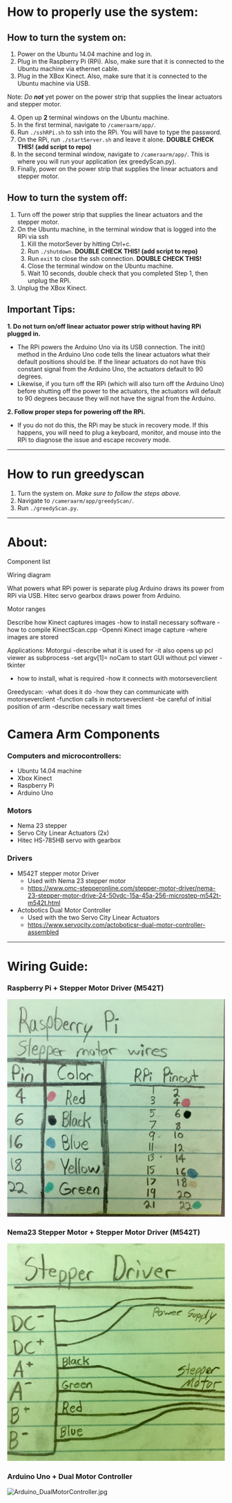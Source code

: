 # How to properly use the system:
## How to turn the system on:
1. Power on the Ubuntu 14.04 machine and log in. 
2. Plug in the Raspberry Pi (RPi). Also, make sure that it is connected to the Ubuntu machine via ethernet cable.
3. Plug in the XBox Kinect. Also, make sure that it is connected to the Ubuntu machine via USB.

Note: _Do **not**_ yet power on the power strip that supplies the linear actuators and stepper motor.

4. Open up **2** terminal windows on the Ubuntu machine.
5. In the first terminal, navigate to `/cameraarm/app/`.
6. Run `./sshRPi.sh` to ssh into the RPi. You will have to type the password.
7. On the RPi, run `./startServer.sh` and leave it alone. **DOUBLE CHECK THIS! (add script to repo)**
8. In the second terminal window, navigate to `/cameraarm/app/`. This is where you will run your application (ex greedyScan.py).
9. Finally, power on the power strip that supplies the linear actuators and stepper motor.
## How to turn the system off:
1. Turn off the power strip that supplies the linear actuators and the stepper motor.
2. On the Ubuntu machine, in the terminal window that is logged into the RPi via ssh
	1. Kill the motorSever by hitting Ctrl+c.
	2. Run `./shutdown`. **DOUBLE CHECK THIS! (add script to repo)**
	3. Run `exit` to close the ssh connection. **DOUBLE CHECK THIS!**
	4. Close the terminal window on the Ubuntu machine.
	5. Wait 10 seconds, double check that you completed Step 1, then unplug the RPi.
3. Unplug the XBox Kinect.
## Important Tips:
**1. Do not turn on/off linear actuator power strip without having RPi plugged in.** 
* The RPi powers the Arduino Uno via its USB connection. The init() method in the Arduino Uno code tells the linear actuators what their default positions should be. If the linear actuators do not have this constant signal from the Arduino Uno, the actuators default to 90 degrees.
* Likewise, if you turn off the RPi (which will also turn off the Arduino Uno) before shutting off the power to the actuators, the actuators will default to 90 degrees because they will not have the signal from the Arduino. 

**2. Follow proper steps for powering off the RPi.**
* If you do not do this, the RPi may be stuck in recovery mode. If this happens, you will need to plug a keyboard, monitor, and mouse into the RPi to diagnose the issue and escape recovery mode. 

-----
# How to run greedyscan
1. Turn the system on. *Make sure to follow the steps above.*
2. Navigate to `/cameraarm/app/greedyScan/`.
3. Run `./greedyScan.py`.

-----
# About:

Component list

Wiring diagram

What powers what
RPi power is separate plug
Arduino draws its power from RPi via USB. 
Hitec servo gearbox draws power from Arduino. 

Motor ranges

Describe how Kinect captures images 
-how to install necessary software
-how to compile KinectScan.cpp
-Openni Kinect image capture
-where images are stored

Applications:
Motorgui
-describe what it is used for
-it also opens up pcl viewer as subprocess
   -set argv[1]= noCam to start GUI without pcl viewer
-tkinter
   - how to install, what is required
-how it connects with motorseverclient

Greedyscan:
-what does it do
-how they can communicate with motorseverclient
-function calls in motorseverclient
-be careful of initial position of arm 
-describe necessary wait times



# Camera Arm Components
### Computers and microcontrollers:
* Ubuntu 14.04 machine
* Xbox Kinect
* Raspberry Pi
* Arduino Uno

### Motors
* Nema 23 stepper
* Servo City Linear Actuators (2x)
* Hitec HS-785HB servo with gearbox

### Drivers
* M542T stepper motor Driver
	* Used with Nema 23 stepper motor
	* https://www.omc-stepperonline.com/stepper-motor-driver/nema-23-stepper-motor-drive-24-50vdc-15a-45a-256-microstep-m542t-m542t.html
* Actobotics Dual Motor Controller
	* Used with the two Servo City Linear Actuators
	* https://www.servocity.com/actoboticsr-dual-motor-controller-assembled 
_____
# Wiring Guide:
### Raspberry Pi + Stepper Motor Driver (M542T)
![RPi_M542T](/resources/RPi_M542T.jpg)
### Nema23 Stepper Motor + Stepper Motor Driver (M542T)
![Nema23_M542T](/resources/Nema23_M542T.jpg)
### Arduino Uno + Dual Motor Controller
![Arduino_DualMotorController.jpg](/resources/Arduino_DualMotorController.jpg.jpg)